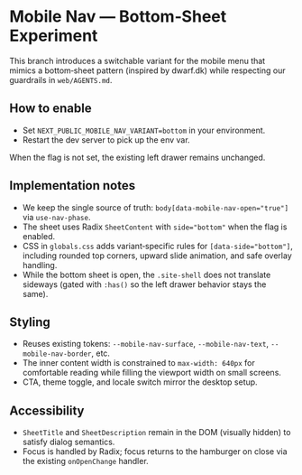 # Mobile Nav — Bottom‑Sheet Experiment

This branch introduces a switchable variant for the mobile menu that mimics a bottom‑sheet pattern (inspired by dwarf.dk) while respecting our guardrails in `web/AGENTS.md`.

## How to enable

- Set `NEXT_PUBLIC_MOBILE_NAV_VARIANT=bottom` in your environment.
- Restart the dev server to pick up the env var.

When the flag is not set, the existing left drawer remains unchanged.

## Implementation notes

- We keep the single source of truth: `body[data-mobile-nav-open="true"]` via `use-nav-phase`.
- The sheet uses Radix `SheetContent` with `side="bottom"` when the flag is enabled.
- CSS in `globals.css` adds variant‑specific rules for `[data-side="bottom"]`, including rounded top corners, upward slide animation, and safe overlay handling.
- While the bottom sheet is open, the `.site-shell` does not translate sideways (gated with `:has()` so the left drawer behavior stays the same).

## Styling

- Reuses existing tokens: `--mobile-nav-surface`, `--mobile-nav-text`, `--mobile-nav-border`, etc.
- The inner content width is constrained to `max-width: 640px` for comfortable reading while filling the viewport width on small screens.
- CTA, theme toggle, and locale switch mirror the desktop setup.

## Accessibility

- `SheetTitle` and `SheetDescription` remain in the DOM (visually hidden) to satisfy dialog semantics.
- Focus is handled by Radix; focus returns to the hamburger on close via the existing `onOpenChange` handler.

